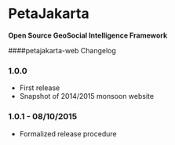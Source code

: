 PetaJakarta
===========
**Open Source GeoSocial Intelligence Framework**

####petajakarta-web Changelog

### 1.0.0
* First release
* Snapshot of 2014/2015 monsoon website

### 1.0.1 - 08/10/2015
* Formalized release procedure
